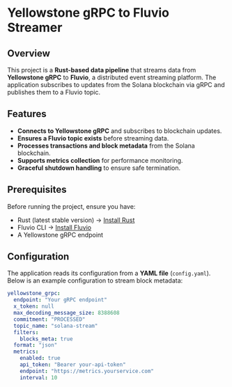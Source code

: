 # Yellowstone gRPC to Fluvio Streamer

## Overview

This project is a **Rust-based data pipeline** that streams data from **Yellowstone gRPC** to **Fluvio**, a distributed event streaming platform. The application subscribes to updates from the Solana blockchain via gRPC and publishes them to a Fluvio topic.

## Features

- **Connects to Yellowstone gRPC** and subscribes to blockchain updates.
- **Ensures a Fluvio topic exists** before streaming data.
- **Processes transactions and block metadata** from the Solana blockchain.
- **Supports metrics collection** for performance monitoring.
- **Graceful shutdown handling** to ensure safe termination.

## Prerequisites

Before running the project, ensure you have:

- Rust (latest stable version) → [Install Rust](https://www.rust-lang.org/tools/install)
- Fluvio CLI → [Install Fluvio](https://fluvio.io/docs/getting-started/)
- A Yellowstone gRPC endpoint

## Configuration

The application reads its configuration from a **YAML file** (`config.yaml`). Below is an example configuration to stream block metadata:

```yaml
yellowstone_grpc:
  endpoint: "Your gRPC endpoint"
  x_token: null
  max_decoding_message_size: 8388608
  commitment: "PROCESSED"
  topic_name: "solana-stream"
  filters:
    blocks_meta: true
  format: "json"
  metrics:
    enabled: true
    api_token: "Bearer your-api-token"
    endpoint: "https://metrics.yourservice.com"
    interval: 10